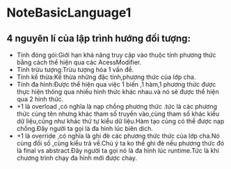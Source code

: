 # NoteBasicLanguage1
## 4 nguyên lí của lập trình hướng đối tượng:
-  Tính đóng gói:Giới hạn khả năng truy cập vào thuộc tính  phương thức bằng cách thể hiện qua các AcessModifier.
-  Tính trừu tượng:Trừu tượng hóa 1 vấn đề.
-  Tính kế thừa:Kế thừa những đặc tính,phương thức của lớp cha.
-  Tính đa hình:Được thể hiện qua việc 1 biến ,1 hàm,1 phương thức được thực hiện thông qua nhiều hình thức khác nhau.và nó sẽ được thể hiện qua 2 hình thức.
-   +1 là overload ,có nghĩa là nạp chồng phương thức .tức là các phương thức cùng tên nhưng khác tham số truyền vào,cùng tham số khác kiểu dữ liệu,củng như khác thứ tự kiểu dữ liệu.Hàm tạo củng có thể được nạp chồng.Đây người ta gọi là đa hình lúc biên dich.
-   +1 là override ,có nghĩa là ghi đè các phương thức thức của lớp cha.Nó cùng đối số ,cùng kiểu trả về.Chú ý ta ko thể ghi đè nếu phương thức đó là final vs abstract.Đây người ta gọi nó là đa hình lúc runtime.Tức là khi chương trình chạy đa hình mới được chay.
